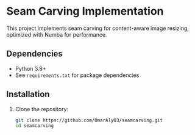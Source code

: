# Seam Carving Implementation

This project implements seam carving for content-aware image resizing, optimized with Numba for performance.

## Dependencies
- Python 3.8+
- See `requirements.txt` for package dependencies

## Installation
1. Clone the repository:
   ```bash
   git clone https://github.com/OmarAly03/seamcarving.git
   cd seamcarving
